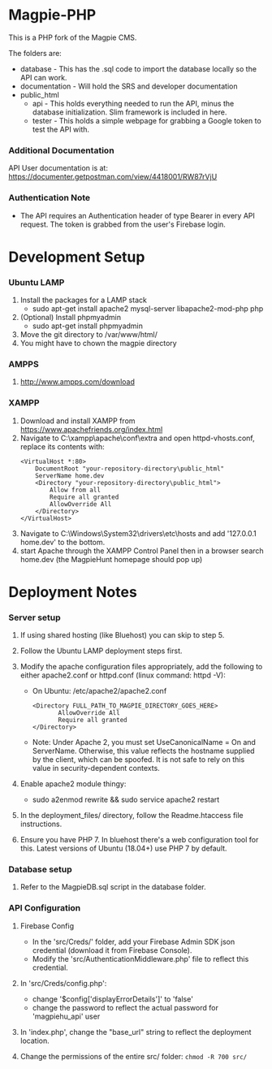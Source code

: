 # Magpie-PHP

This is a PHP fork of the Magpie CMS.

The folders are:

* database - This has the .sql code to import the database locally so the API can work.
* documentation - Will hold the SRS and developer documentation
* public_html
    * api - This holds everything needed to run the API, minus the database initialization.  Slim framework is included in here.
    * tester - This holds a simple webpage for grabbing a Google token to test the API with.

### Additional Documentation

API User documentation is at:  https://documenter.getpostman.com/view/4418001/RW87rVjU

### Authentication Note

* The API requires an Authentication header of type Bearer in every API request.  The token is grabbed from the user's Firebase login.

# Development Setup

### Ubuntu LAMP

1. Install the packages for a LAMP stack
    * sudo apt-get install apache2 mysql-server libapache2-mod-php php
2. (Optional) Install phpmyadmin
    * sudo apt-get install phpmyadmin
3. Move the git directory to /var/www/html/
4. You might have to chown the magpie directory

### AMPPS

1. http://www.ampps.com/download

### XAMPP

1. Download and install XAMPP from https://www.apachefriends.org/index.html
2. Navigate to C:\xampp\apache\conf\extra and open httpd-vhosts.conf, replace its contents with:
	```
    <VirtualHost *:80>
        DocumentRoot "your-repository-directory\public_html"
        ServerName home.dev
        <Directory "your-repository-directory\public_html">
            Allow from all
            Require all granted
            AllowOverride All
        </Directory>
    </VirtualHost>
    ```
3. Navigate to C:\Windows\System32\drivers\etc\hosts and add '127.0.0.1 home.dev' to the bottom.
4. start Apache through the XAMPP Control Panel then in a browser search home.dev (the MagpieHunt homepage should pop up)

# Deployment Notes

### Server setup

1. If using shared hosting (like Bluehost) you can skip to step 5.

2. Follow the Ubuntu LAMP deployment steps first.

3. Modify the apache configuration files appropriately, add the following to either apache2.conf or httpd.conf (linux command: httpd -V):
    * On Ubuntu: /etc/apache2/apache2.conf
		 ```
		<Directory FULL_PATH_TO_MAGPIE_DIRECTORY_GOES_HERE>
				AllowOverride All
				Require all granted
		</Directory>
		```
    * Note: Under Apache 2, you must set UseCanonicalName = On and ServerName. Otherwise, this value reflects the hostname supplied by the client, which can be spoofed. It is not safe to rely on this value in security-dependent contexts. 

4. Enable apache2 module thingy:
    * sudo a2enmod rewrite && sudo service apache2 restart

5. In the deployment_files/ directory, follow the Readme.htaccess file instructions.

6. Ensure you have PHP 7. In bluehost there's a web configuration tool for this. Latest versions of Ubuntu (18.04+) use PHP 7 by default.

### Database setup

1. Refer to the MagpieDB.sql script in the database folder.

### API Configuration

1. Firebase Config
	* In the 'src/Creds/' folder, add your Firebase Admin SDK json credential (download it from Firebase Console).
	* Modify the 'src/AuthenticationMiddleware.php' file to reflect this credential.

2. In 'src/Creds/config.php':
	* change '$config['displayErrorDetails']' to 'false'
	* change the password to reflect the actual password for 'magpiehu_api' user

3. In 'index.php', change the "base_url" string to reflect the deployment location.

4. Change the permissions of the entire src/ folder: `chmod -R 700 src/`


